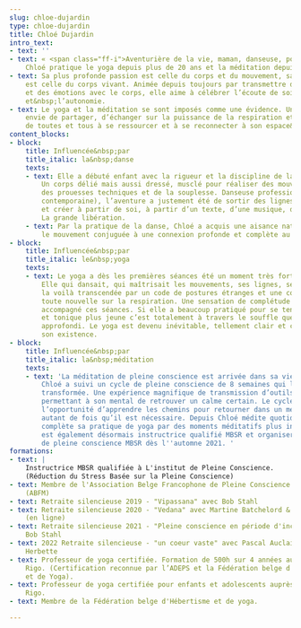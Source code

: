 ```yaml
---
slug: chloe-dujardin
type: chloe-dujardin
title: Chloé Dujardin
intro_text:
- text: ''
- text: « <span class="ff-i">Aventurière de la vie, maman, danseuse, politologue,
    Chloé pratique le yoga depuis plus de 20 ans et la méditation depuis&nbsp;5&nbsp;ans.</span>
- text: Sa plus profonde passion est celle du corps et du mouvement, sa première aventure
    est celle du corps vivant. Animée depuis toujours par transmettre de l’énergie
    et des émotions avec le corps, elle aime à célébrer l’écoute de soi, la liberté
    et&nbsp;l’autonomie.
- text: Le yoga et la méditation se sont imposés comme une évidence. Une profonde
    envie de partager, d’échanger sur la puissance de la respiration et la capacité
    de toutes et tous à se ressourcer et à se reconnecter à son espace&nbsp;intérieur.&nbsp;»
content_blocks:
- block:
    title: Influencée&nbsp;par
    title_italic: la&nbsp;danse
    texts:
    - text: Elle a débuté enfant avec la rigueur et la discipline de la danse classique.
        Un corps délié mais aussi dressé, musclé pour réaliser des mouvements précis,
        des prouesses techniques et de la souplesse. Danseuse professionnelle (danse
        contemporaine), l’aventure a justement été de sortir des lignes, des codes
        et créer à partir de soi, à partir d’un texte, d’une musique, d’une émotion…
        La grande libération.
    - text: Par la pratique de la danse, Chloé a acquis une aisance naturelle avec
        le mouvement conjuguée à une connexion profonde et complète au corps&nbsp;humain.
- block:
    title: Influencée&nbsp;par
    title_italic: le&nbsp;yoga
    texts:
    - text: Le yoga a dès les premières séances été un moment très fort pour Chloé.
        Elle qui dansait, qui maîtrisait les mouvements, ses lignes, ses muscles,
        la voilà transcendée par un code de postures étranges et une concentration
        toute nouvelle sur la respiration. Une sensation de complétude a tout de suite
        accompagné ces séances. Si elle a beaucoup pratiqué pour se tenir en forme
        et tonique plus jeune c’est totalement à travers le souffle que le yoga s’est
        approfondi. Le yoga est devenu inévitable, tellement clair et central dans
        son existence.
- block:
    title: Influencée&nbsp;par
    title_italic: la&nbsp;méditation
    texts:
    - text: 'La méditation de pleine conscience est arrivée dans sa vie après le yoga.
        Chloé a suivi un cycle de pleine conscience de 8 semaines qui l’a véritablement
        transformée. Une expérience magnifique de transmission d’outils ancestraux
        permettant à son mental de retrouver un calme certain. Le cycle a aussi été
        l’opportunité d’apprendre les chemins pour retourner dans un mental apaisé
        autant de fois qu’il est nécessaire. Depuis Chloé médite quotidiennement et
        complète sa pratique de yoga par des moments méditatifs plus intenses. Elle
        est également désormais instructrice qualifié MBSR et organisera des cycles
        de pleine conscience MBSR dès l''automne 2021. '
formations:
- text: |
    Instructrice MBSR qualifiée à L'institut de Pleine Conscience.
    (Réduction du Stress Basée sur la Pleine Conscience)
- text: Membre de l'Association Belge Francophone de Pleine Conscience -Mindfullness
    (ABFM)
- text: Retraite silencieuse 2019 - "Vipassana" avec Bob Stahl
- text: Retraite silencieuse 2020 - "Vedana" avec Martine Batchelord & Bernat Font
    (en ligne)
- text: Retraite silencieuse 2021 - "Pleine conscience en période d'incertitude" avec
    Bob Stahl
- text: 2022 Retraite silencieuse - "un coeur vaste" avec Pascal Auclair et Gwénola
    Herbette
- text: Professeur de yoga certifiée. Formation de 500h sur 4 années auprès de Philip
    Rigo. (Certification reconnue par l’ADEPS et la Fédération belge d'Hébertisme
    et de Yoga).
- text: Professeur de yoga certifiée pour enfants et adolescents auprès de Philip
    Rigo.
- text: Membre de la Fédération belge d'Hébertisme et de yoga.

---
```

